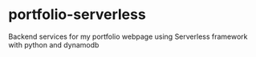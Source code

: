 # portfolio-serverless
Backend services for my portfolio webpage using Serverless framework with python and dynamodb
